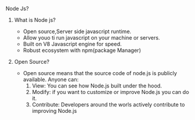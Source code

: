 Node Js?
1. What is Node js?
    - Open source,Server side javascript runtime.
    - Allow youo ti run javascript on your machine or servers.
    - Built on V8 Javascript engine for speed.
    - Robust ecosystem with npm(package Manager) 

2. Open Source?
    - Open source means that the source code of node.js is publicly available.
      Anyone can:
      1. View: You can see how Node.js built under the hood.
      2. Modify: if you want to customize or improve  Node.js you can do it.
      3. Contribute: Developers around the worls actively contribute to improving Node.js

